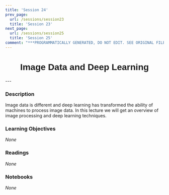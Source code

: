 ```yaml
---
title: 'Session 24'
prev_page:
  url: /sessions/session23
  title: 'Session 23'
next_page:
  url: /sessions/session25
  title: 'Session 25'
comment: "***PROGRAMMATICALLY GENERATED, DO NOT EDIT. SEE ORIGINAL FILES IN /content***"
---
```

<h1  style="font-family:  Verdana,  Geneva,  sans-serif;  text-align:center">Image  Data  and  Deep  Learning</h1> 
--- 
 
###  Description 
Image  data  is  different  and  deep  learning  has  transformed  the  ability  of  machines  to  process  image  data.  In  this  lecture  we  will  get  an  overview  of  image  processing  and  deep  learning  techniques.   
 
###  Learning  Objectives 
*None* 
 
###  Readings 
*None* 
 
###  Notebooks 
*None*
